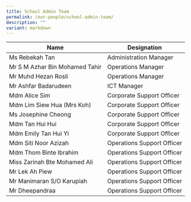 ```yaml
---
title: School Admin Team
permalink: /our-people/school-admin-team/
description: ""
variant: markdown
---
```

| Name | Designation | 
| -------- | -------- |
| Ms Rebekah Tan    | Administration Manager     |
| Mr S M Azhar Bin Mohamed Tahir    | Operations Manager     |
| Mr Muhd Hezan Rosli     | Operations Manager     | 
| Mr Ashfar Badarudeen     |   ICT Manager  | 
| Mdm Alice Sim     | Corporate Support Officer     | 
| Mdm Lim Siew Hua (Mrs Koh)    | Corporate Support Officer     |
| Ms Josephine Cheong     | Corporate Support Officer     |
| Mdm Tan Hui Hui     | Corporate Support Officer     |
| Mdm Emily Tan Hui Yi     | Corporate Support Officer     |
| Mdm Siti Noor Azizah     | Operations Support Officer     |
| Mdm Thom Binte Ibrahim     | Operations Support Officer    | 
| Miss Zarinah Bte Mohamed Ali     | Operations Support Officer     | 
| Mr Lek Ah Piew     | Operations Support Officer     |
| Mr Manimaran S/O Karupiah     | Operations Support Officer     |
| Mr Dheepandraa     | Operations Support Officer     |